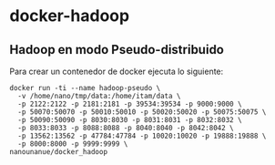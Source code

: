 # docker-hadoop

## Hadoop en modo Pseudo-distribuido

Para crear un contenedor de docker ejecuta lo siguiente:

```{bash}
docker run -ti --name hadoop-pseudo \
  -v /home/nano/tmp/data:/home/itam/data \
  -p 2122:2122 -p 2181:2181 -p 39534:39534 -p 9000:9000 \
  -p 50070:50070 -p 50010:50010 -p 50020:50020 -p 50075:50075 \
  -p 50090:50090 -p 8030:8030 -p 8031:8031 -p 8032:8032 \
  -p 8033:8033 -p 8088:8088 -p 8040:8040 -p 8042:8042 \
  -p 13562:13562 -p 47784:47784 -p 10020:10020 -p 19888:19888 \
  -p 8000:8000 -p 9999:9999 \
nanounanue/docker_hadoop
```
